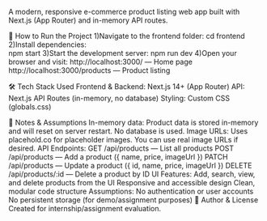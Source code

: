 A modern, responsive e-commerce product listing web app built with Next.js (App Router) and in-memory API routes.

🚀 How to Run the Project
1)Navigate to the frontend folder:
  cd frontend
2)Install dependencies:  
   npm start
3)Start the development server:
   npm run dev
4)Open your browser and visit:
   http://localhost:3000/ — Home page
   http://localhost:3000/products — Product listing  

🛠 Tech Stack Used
Frontend & Backend: Next.js 14+ (App Router)
API: Next.js API Routes (in-memory, no database)
Styling: Custom CSS (globals.css)

📝 Notes & Assumptions
In-memory data: Product data is stored in-memory and will reset on server restart. No database is used.
Image URLs: Uses placehold.co for placeholder images. You can use real image URLs if desired.
API Endpoints:
GET /api/products — List all products
POST /api/products — Add a product ({ name, price, imageUrl })
PATCH /api/products — Update a product ({ id, name, price, imageUrl })
DELETE /api/products/:id — Delete a product by ID
UI Features:
Add, search, view, and delete products from the UI
Responsive and accessible design
Clean, modular code structure
Assumptions:
No authentication or user accounts
No persistent storage (for demo/assignment purposes)
📄 Author & License
Created for internship/assignment evaluation.
